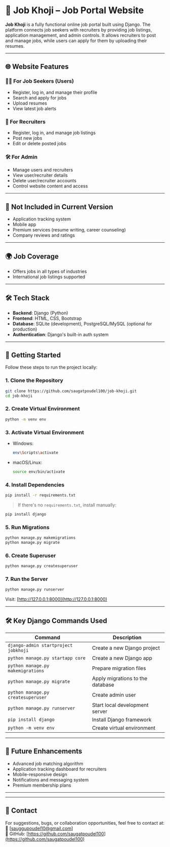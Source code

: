 # 💼 Job Khoji – Job Portal Website

**Job Khoji** is a fully functional online job portal built using Django. The platform connects job seekers with recruiters by providing job listings, application management, and admin controls. It allows recruiters to post and manage jobs, while users can apply for them by uploading their resumes.

---

## 🌐 Website Features

### 👨‍💼 For Job Seekers (Users)
- Register, log in, and manage their profile
- Search and apply for jobs
- Upload resumes
- View latest job alerts

### 🏢 For Recruiters
- Register, log in, and manage job listings
- Post new jobs
- Edit or delete posted jobs

### 🛠️ For Admin
- Manage users and recruiters
- View user/recruiter details
- Delete user/recruiter accounts
- Control website content and access

---

## 🚫 Not Included in Current Version
- Application tracking system
- Mobile app
- Premium services (resume writing, career counseling)
- Company reviews and ratings

---

## 🌍 Job Coverage
- Offers jobs in all types of industries
- International job listings supported

---

## 🛠️ Tech Stack

- **Backend**: Django (Python)
- **Frontend**: HTML, CSS, Bootstrap
- **Database**: SQLite (development), PostgreSQL/MySQL (optional for production)
- **Authentication**: Django's built-in auth system

---

## 🚀 Getting Started

Follow these steps to run the project locally:

### 1. Clone the Repository

```bash
git clone https://github.com/saugatpoudel100/job-khoji.git
cd job-khoji
```

### 2. Create Virtual Environment

```bash
python -m venv env
```

### 3. Activate Virtual Environment

- Windows:
  ```bash
  env\Scripts\activate
  ```
- macOS/Linux:
  ```bash
  source env/bin/activate
  ```

### 4. Install Dependencies

```bash
pip install -r requirements.txt
```

> If there's no `requirements.txt`, install manually:
```bash
pip install django
```

### 5. Run Migrations

```bash
python manage.py makemigrations
python manage.py migrate
```

### 6. Create Superuser

```bash
python manage.py createsuperuser
```

### 7. Run the Server

```bash
python manage.py runserver
```

Visit: [http://127.0.0.1:8000](http://127.0.0.1:8000)

---

## 🛠️ Key Django Commands Used

| Command | Description |
|--------|-------------|
| `django-admin startproject jobkhoji` | Create a new Django project |
| `python manage.py startapp core` | Create a new Django app |
| `python manage.py makemigrations` | Prepare migration files |
| `python manage.py migrate` | Apply migrations to the database |
| `python manage.py createsuperuser` | Create admin user |
| `python manage.py runserver` | Start local development server |
| `pip install django` | Install Django framework |
| `python -m venv env` | Create virtual environment |

---

## 🧠 Future Enhancements

- Advanced job matching algorithm
- Application tracking dashboard for recruiters
- Mobile-responsive design
- Notifications and messaging system
- Premium membership plans

---



---

## 🙋 Contact

For suggestions, bugs, or collaboration opportunities, feel free to contact at:  
📧 [sauggupoudel10@gmail.com]  
🔗 GitHub: [https://github.com/saugatpoudel100](https://github.com/saugatpoudel100)

